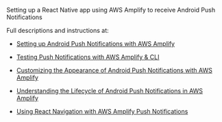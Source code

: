 Setting up a React Native app using AWS Amplify to receive Android Push Notifications

Full descriptions and instructions at: 

- [Setting up Android Push Notifications with AWS Amplify](https://medium.com/@dantasfiles/setting-up-android-push-notifications-with-aws-amplify-e6334c6356d8)

- [Testing Push Notifications with AWS Amplify & CLI](https://medium.com/@dantasfiles/testing-push-notifications-with-aws-amplify-9126bd621d3a)

- [Customizing the Appearance of Android Push Notifications with AWS Amplify](https://medium.com/@dantasfiles/customizing-the-appearance-of-android-push-notifications-with-aws-amplify-aa684fbfe740)

- [Understanding the Lifecycle of Android Push Notifications in AWS Amplify](https://medium.com/@dantasfiles/understanding-the-android-push-notification-configuration-functions-in-aws-amplify-ab97d71e048c)

- [Using React Navigation with AWS Amplify Push Notifications](https://medium.com/@dantasfiles/using-react-navigation-with-aws-amplify-push-notifications-d6683641922f)
